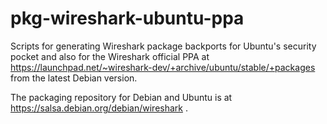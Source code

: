 pkg-wireshark-ubuntu-ppa
========================

Scripts for generating Wireshark package backports for Ubuntu's security pocket and also for the Wireshark official PPA at https://launchpad.net/~wireshark-dev/+archive/ubuntu/stable/+packages from the latest Debian
version.

The packaging repository for Debian and Ubuntu is at https://salsa.debian.org/debian/wireshark .
